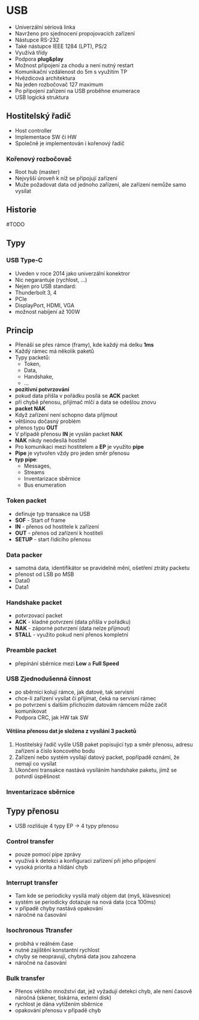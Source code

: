 # USB
- Univerzální sériová linka
- Navrženo pro sjednocení propojovacích zařízení
- Nástupce RS-232
- Také nástupce IEEE 1284 (LPT), PS/2
- Využívá třídy
- Podpora **plug&play**
- Možnost připojení za chodu a není nutný restart
- Komunikační vzdálenost do 5m s využitím TP
- Hvězdicová architektura
- Na jeden rozbočovač 127 maximum
- Po připojení zařízení na USB proběhne enumerace
- USB logická struktura

## Hostitelský řadič
- Host controller
- Implementace SW či HW
- Společně je implementován i kořenový řadič

### Kořenový rozbočovač
- Root hub (master)
- Nejvyšší úroveň k níž se připojují zařízení
- Muže požadovat data od jednoho zařízení, ale zařízení nemůže samo vysílat
## Historie
#TODO
  
## Typy
### USB Type-C
- Uveden v roce 2014 jako univerzální konektror
- Nic negarantuje (rychlost, ...)
- Nejen pro USB standard:
- Thunderbolt 3, 4
- PCIe
- DisplayPort, HDMI, VGA
- možnost nabíjení až 100W

## Princip
- Přenáší se přes rámce (framy), kde každý má delku **1ms**
- Každý rámec má několik paketů
- Typy packetů:
	- Token,
	- Data,
	- Handshake,
	- ...
- **pozitivní potvrzování**
- pokud data přišla v pořádku posílá se **ACK** packet
- při chybě přenosu, přijímač mlčí a data se odešlou znovu
- **packet NAK**
- Když zařízení není schopno data příjmout
- většinou dočasný problém
- přenos typu **OUT**
- V případě přenosu **IN** je vyslán packet **NAK**
- **NAK** nikdy neodesílá hostitel
- Pro komunikaci mezi hostitelem a **EP** je využito **pipe**
- **Pipe** je vytvořen vždy pro jeden směr přenosu
- **typ pipe**:
	- Messages,
	- Streams
	- Inventarizace sběrnice
	- Bus enumeration

### Token packet
- definuje typ transakce na USB
- **SOF** - Start of frame
- **IN** - přenos od hostitele k zařízení
- **OUT** - přenos od zařízení k hostiteli
- **SETUP** - start řídícího přenosu

### Data packer
- samotná data, identifikátor se pravidelně mění, ošetření ztráty packetu
- přenost od LSB po MSB
- Data0
- Data1

### Handshake packet
- potvrzovací packet
- **ACK** - kladné potvrzení (data přišla v pořádku)
- **NAK** - záporné potvrzení (data nelze přijmout)
- **STALL** - využito pokud není přenos kompletní

### Preamble packet
- přepínání sběrnice mezi **Low** a **Full Speed**

### USB Zjednodušenná činnost
- po sběrnici kolují rámce, jak datové, tak servisní
- chce-li zařízení vysílat či přijímat, čeká na servisní rámec
- po potvrzení s dalším příchozím datovám rámcem může začít komunikovat
- Podpora CRC, jak HW tak SW

#### Většina přenosu dat je složena z vysílání 3 packetů
1. Hostitelský řadič vyšle USB paket popisujicí typ a směr přenosu, adresu zařízení a číslo koncového bodu
2. Zařízení nebo systém vysílají datový packet, popřípadě oznámí, že nemají co vysílat
3. Ukončení transakce nastává vysíláním handshake paketu, jímž se potvrdí úspěšnost

### Inventarizace sběrnice
## Typy přenosu
- USB rozlišuje 4 typy EP -> 4 typy přenosu
### Control transfer
- pouze pomocí pipe zprávy
- využívá k detekci a konfiguraci zařízení při jeho připojení
- vysoká priorita a hlídání chyb

### Interrupt transfer
- Tam kde se periodicky vysílá malý objem dat (myš, klávesnice)
- systém se periodicky dotazuje na nová data (cca 100ms)
- v případě chyby nastává opakování
- náročné na časování

### Isochronous Ttransfer
- probíhá v reálném čase
- nutné zajištění konstantní rychlost
- chyby se neopravují, chybná data jsou zahozena
- náročné na časování

### Bulk transfer
- Přenos většího množství dat, jež vyžadují detekci chyb, ale není časově náročná (skener, tiskárna, externí disk)
- rychlost je dána vytížením sběrnice
- opakování přenosu v případě chyb

